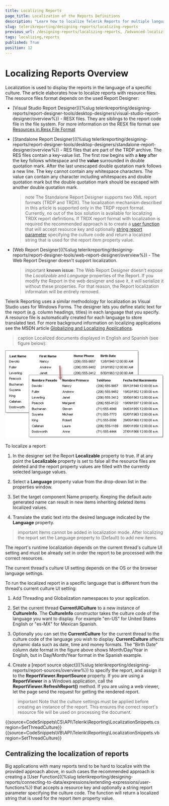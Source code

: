 ```yaml
---
title: Localizing Reports
page_title: Localization of the Reports Definitions 
description: "Learn how to localize Telerik Reports for multiple languages across all of the available Report Designer tools."
slug: telerikreporting/designing-reports/localizing-reports
previous_url: /designing-reports/localizing-reports, /advanced-localizing-reports
tags: localizing,reports
published: True
position: 12
---
```


# Localizing Reports Overview

Localization is used to display the reports in the language of a specific culture. The article elaborates how to localize reports with resource files. The resource files format depends on the used Report Designer: 

* [Visual Studio Report Designer]({%slug telerikreporting/designing-reports/report-designer-tools/desktop-designers/visual-studio-report-designer/overview%}) - RESX files. They are siblings to the report code file in the file system. For more information on the RESX file format see [Resources in.Resx File Format ](https://docs.microsoft.com/en-us/previous-versions/dotnet/netframework-3.0/ekyft91f(v=vs.85)) 

* [Standalone Report Designer]({%slug telerikreporting/designing-reports/report-designer-tools/desktop-designers/standalone-report-designer/overview%}) - RES files that are part of the TRDP archive. The RES files contain a key-value list. The first row begins with a __key__ after the key follows whitespace and the __value__ surrounded in double quotation mark. After the last unescaped double quotation mark follows a new line. The key cannot contain any whitespace characters. The value can contain any character including whitespaces and double quotation mark but the double quotation mark should be escaped with another double quotation mark. 

	>note The Standalone Report Designer supports two XML report formats (TRDP and TRDX). The localization mechanism described in this article is supported only in the TRDP report format. Currently, no out of the box solution is available for localizing TRDX report definitions. If TRDX report format with localization is required the recommended approach is to create a [user function](/designing-reports/connecting-to-data/expressions/extending-expressions/user-functions) that will accept resource key and optionally [string report parameter](/designing-reports/connecting-to-data/report-parameters/overview) specifying the culture code and return a localized string that is used for the report item property value. 

* [Web Report Designer]({%slug telerikreporting/designing-reports/report-designer-tools/web-report-designer/overview%}) - The Web Report Designer doesn't support localization.

	>important __known issue__: The Web Report Designer doesn't expose the _Localizable_ and _Language_ properties of the Report. If you modify the Report in the web designer and save it, it will serialize it without these properties. For that reason, the Report localization informaton will be entirely removed. 

Telerik Reporting uses a similar methodology for localization as Visual Studio uses for Windows Forms. The designer lets you define static text for the report (e.g. column headings, titles) in each language that you specify. A resource file is automatically created for each language to store translated text. For more background information on localizing applications see the MSDN article [Globalizing and Localizing Applications](https://msdn.microsoft.com/en-us/library/1021kkz0.aspx). 

>caption Localized documents displayed in English and Spanish (see figure below): 

  ![](images/localize1.png)

To localize a report:

1. In the designer set the Report __Localizable__ property to true. If at any point the __Localizable__ property is set to false all the resource files are deleted and the report property values are filled with the currently selected language values. 

1. Select a __Language__ property value from the drop-down list in the properties window. 

1. Set the target component Name property. Keeping the default auto generated name can result in new items inheriting deleted items localized values. 

1. Translate the static text into the desired language indicated by the __Language__ property. 

>important Items cannot be added in localization mode. After localizing the report set the Language property to (Default) to add new items. 


The report's runtime localization depends on the current thread's culture UI setting and must be already set in order the report to be processed with the correct resources. 

The current thread's culture UI setting depends on the OS or the browser language settings. 

To run the localized report in a specific language that is different from the thread's current culture UI setting: 

1. Add Threading and Globalization namespaces to your application.

1. Set the current thread __CurrentUICulture__ to a new instance of __CultureInfo__. The __CultureInfo__ constructor takes the culture code of the language you want to display. For example "en-US" for United States English or "es-MX" for Mexican Spanish. 

1. Optionally you can set the __CurrentCulture__ for the current thread to the culture code of the language you wish to display. __CurrentCulture__ affects dynamic data such as date, time and money formats. The "Birth Date" column date format in the figure above shows Month/Day/Year in English, but in Day/Month/Year format in the Spanish example. 

1. Create a [report source object]({%slug telerikreporting/designing-reports/report-sources/overview%}) to specify the report, and assign it to the __ReportViewer.ReportSource__ property. If you are using a __ReportViewer__ in a Windows application, call the __ReportViewer.RefreshReport()__ method. If you are using a web viewer, let the page send the request for getting the rendered report. 

>important Note that the culture settings must be applied before creating an instance of the report. This ensures the correct report's resource file will be used on processing the document. 


{{source=CodeSnippets\CS\API\Telerik\Reporting\LocalizationSnippets.cs region=SetThreadCulture}}
{{source=CodeSnippets\VB\API\Telerik\Reporting\LocalizationSnippets.vb region=SetThreadCulture}}


## Centralizing the localization of reports

Big applications with many reports tend to be hard to localize with the provided approach above, in such cases the recommended approach is creating a [User Function]({%slug telerikreporting/designing-reports/connecting-to-data/expressions/extending-expressions/user-functions%}) that accepts a resource key and optionally a string report parameter specifying the culture code. The function will return a localized string that is used for the report item property value. 
